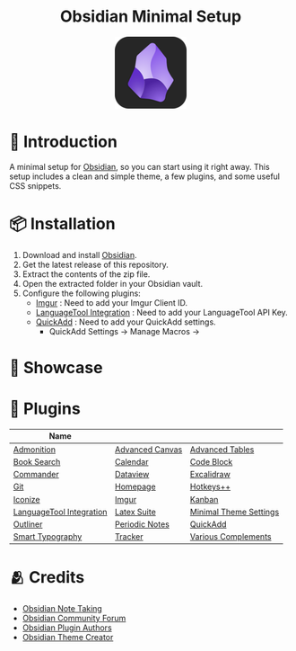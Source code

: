 <center>

# Obsidian Minimal Setup

![obsidian-icon](Images/obsidian-icon.png)

</center>

# 👋 Introduction

A minimal setup for [Obsidian](https://obsidian.md/), so you can start using it right away. This setup includes a clean and simple theme, a few plugins, and some useful CSS snippets.

# 📦 Installation

1. Download and install [Obsidian](https://obsidian.md/).
2. Get the latest release of this repository.
3. Extract the contents of the zip file.
4. Open the extracted folder in your Obsidian vault.
5. Configure the following plugins:
    - [Imgur](obsidian://show-plugin?id=obsidian-imgur-plugin) : Need to add your Imgur Client ID.
    - [LanguageTool Integration](obsidian://show-plugin?id=obsidian-languagetool-plugin) : Need to add your LanguageTool API Key.
    - [QuickAdd](obsidian://show-plugin?id=quickadd) : Need to add your QuickAdd settings.
        - QuickAdd Settings -> Manage Macros -> 

# 🌆 Showcase



# 🧩 Plugins

| Name                                                                               |                                                                                                              |                                                                               |
| ---------------------------------------------------------------------------------- | ------------------------------------------------------------------------------------------------------------ | ----------------------------------------------------------------------------- |
| [Admonition](obsidian://show-plugin?id=obsidian-admonition)                        | [Advanced Canvas](obsidian://show-plugin?id=advanced-canvas)                                                 | [Advanced Tables](obsidian://show-plugin?id=table-editor-obsidian)            |
| [Book Search](obsidian://show-plugin?id=obsidian-book-search-plugin)               | [Calendar](obsidian://show-plugin?id=calendar)                                                               | [Code Block](obsidian://show-plugin?id=code-block-plugin)                     |
| [Commander](obsidian://show-plugin?id=cmdr)                                        | [Dataview](obsidian://show-plugin?id=dataview)                                                               | [Excalidraw](obsidian://show-plugin?id=obsidian-excalidraw-plugin)            |
| [Git](obsidian://show-plugin?id=obsidian-git)                                      | [Homepage](obsidian://show-plugin?id=homepage)                                                               | [Hotkeys++](obsidian://show-plugin?id=hotkeysplus-obsidian)                   |
| [Iconize](obsidian://show-plugin?id=obsidian-icon-folder)                          | [Imgur](obsidian://show-plugin?id=obsidian-imgur-plugin) | [Kanban](obsidian://show-plugin?id=obsidian-kanban) |
| [LanguageTool Integration](obsidian://show-plugin?id=obsidian-languagetool-plugin) | [Latex Suite](obsidian://show-plugin?id=obsidian-latex-suite)                                                | [Minimal Theme Settings](obsidian://show-plugin?id=obsidian-minimal-settings) |
| [Outliner](obsidian://show-plugin?id=obsidian-outliner)                            | [Periodic Notes](obsidian://show-plugin?id=periodic-notes)                                                   | [QuickAdd](obsidian://show-plugin?id=quickadd)                                |
| [Smart Typography](obsidian://show-plugin?id=obsidian-smart-typography)            | [Tracker](obsidian://show-plugin?id=obsidian-tracker)                                                        | [Various Complements](obsidian://show-plugin?id=various-complements)          |

# 🫂 Credits

- [Obsidian Note Taking](https://obsidian.md/)
- [Obsidian Community Forum](https://forum.obsidian.md/)
- [Obsidian Plugin Authors](https://obsidian.md/plugins)
- [Obsidian Theme Creator](https://minimal.guide/home)
